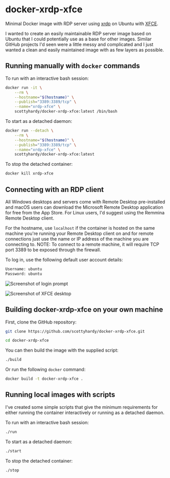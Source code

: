 # docker-xrdp-xfce

Minimal Docker image with RDP server using [xrdp](http://xrdp.org) on Ubuntu with [XFCE](https://xfce.org).

I wanted to create an easily maintainable RDP server image based on Ubuntu that I could potentially use as a base for other images.  Similar GitHub projects I'd seen were a little messy and complicated and I just wanted a clean and easily maintained image with as few layers as possible.

## Running manually with `docker` commands

To run with an interactive bash session:

```bash
docker run -it \
    --rm \
    --hostname="$(hostname)" \
    --publish="3389:3389/tcp" \
    --name="xrdp-xfce" \
    scottyhardy/docker-xrdp-xfce:latest /bin/bash
```

To start as a detached daemon:

```bash
docker run --detach \
    --rm \
    --hostname="$(hostname)" \
    --publish="3389:3389/tcp" \
    --name="xrdp-xfce" \
    scottyhardy/docker-xrdp-xfce:latest
```

To stop the detached container:

```bash
docker kill xrdp-xfce
```

## Connecting with an RDP client

All Windows desktops and servers come with Remote Desktop pre-installed and macOS users can download the Microsoft Remote Desktop application for free from the App Store.  For Linux users, I'd suggest using the Remmina Remote Desktop client.

For the hostname, use `localhost` if the container is hosted on the same machine you're running your Remote Desktop client on and for remote connections just use the name or IP address of the machine you are connecting to.
NOTE: To connect to a remote machine, it will require TCP port 3389 to be exposed through the firewall.

To log in, use the following default user account details:

```bash
Username: ubuntu
Password: ubuntu
```

![Screenshot of login prompt](https://raw.githubusercontent.com/scottyhardy/docker-xrdp-xfce/master/screenshot_1.png)

![Screenshot of XFCE desktop](https://raw.githubusercontent.com/scottyhardy/docker-xrdp-xfce/master/screenshot_2.png)

## Building docker-xrdp-xfce on your own machine

First, clone the GitHub repository:

```bash
git clone https://github.com/scottyhardy/docker-xrdp-xfce.git

cd docker-xrdp-xfce
```

You can then build the image with the supplied script:

```bash
./build
```

Or run the following `docker` command:

```bash
docker build -t docker-xrdp-xfce .
```

## Running local images with scripts

I've created some simple scripts that give the minimum requirements for either running the container interactively or running as a detached daemon.

To run with an interactive bash session:

```bash
./run
```

To start as a detached daemon:

```bash
./start
```

To stop the detached container:

```bash
./stop
```
